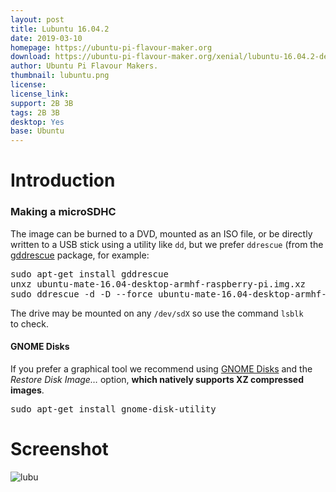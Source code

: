 ```yaml
---
layout: post
title: Lubuntu 16.04.2
date: 2019-03-10
homepage: https://ubuntu-pi-flavour-maker.org
download: https://ubuntu-pi-flavour-maker.org/xenial/lubuntu-16.04.2-desktop-armhf-raspberry-pi.img.xz.torrent
author: Ubuntu Pi Flavour Makers.
thumbnail: lubuntu.png
license: 
license_link: 
support: 2B 3B
tags: 2B 3B
desktop: Yes
base: Ubuntu
---
```


# Introduction

<h3>Making a&nbsp;microSDHC</h3>
<p>The image can be burned to a DVD, mounted as an ISO file, or be directly
written to a USB stick using a utility like <code>dd</code>, but we prefer <code>ddrescue</code>
(from the <a href="apt://gddrescue">gddrescue</a> package, for&nbsp;example:</p>
<pre class="code literal-block"><span></span>sudo apt-get install gddrescue
unxz ubuntu-mate-16.04-desktop-armhf-raspberry-pi.img.xz
sudo ddrescue -d -D --force ubuntu-mate-16.04-desktop-armhf-raspberry-pi.img /dev/sdx
</pre>


<p>The drive may be mounted on any <code>/dev/sdX</code> so use the command <code>lsblk</code> to&nbsp;check.</p>
<div align="center">
<script type="text/javascript" src="https://asciinema.org/a/34240.js" id="asciicast-34240" async></script>
</div>

<h4>GNOME&nbsp;Disks</h4>
<p>If you prefer a graphical tool we recommend using <a href="apt://gnome-disk-utility">GNOME Disks</a>
and the <em>Restore Disk Image&#8230;</em> option, <strong>which natively supports XZ
compressed images</strong>.</p>
<pre class="code literal-block"><span></span>sudo apt-get install gnome-disk-utility
</pre>


# Screenshot

![lubu](https://raw.githubusercontent.com/rpisystem/RPiSystem.github.io/master/thumbnails/Screenshot/lubuntu.png)